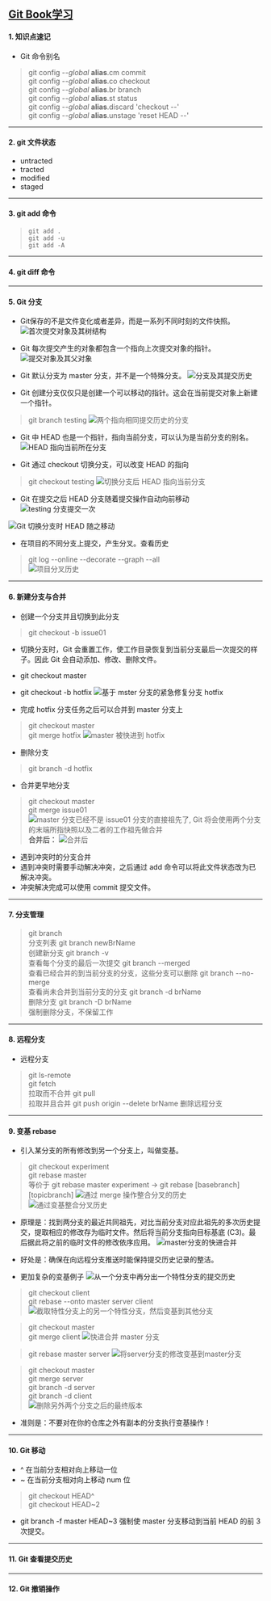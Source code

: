 [Git Book学习](https://git-scm.com/book/zh/v2)
---
#### 1. 知识点速记
- Git 命令别名
> git config --*global* **alias**.cm commit </br>
> git config --*global* **alias**.co checkout </br>
> git config --*global* **alias**.br branch </br>
> git config --*global* **alias**.st status </br>
> git config --*global* **alias**.discard 'checkout --' </br>
> git config --*global* **alias**.unstage 'reset HEAD --' </br>
---
#### 2. git 文件状态
- untracted
- tracted
- modified
- staged
---
#### 3. git add 命令
> `git add . `</br>
> `git add -u` </br>
> `git add -A` </br>
---
#### 4. git diff 命令
---
#### 5. Git 分支
- Git保存的不是文件变化或者差异，而是一系列不同时刻的文件快照。
![首次提交对象及其树结构](./images/commit-and-tree.png)

- Git 每次提交产生的对象都包含一个指向上次提交对象的指针。
![提交对象及其父对象](./images/commits-and-parents.png)

- Git 默认分支为 master 分支，并不是一个特殊分支。
![分支及其提交历史](./images/branch-and-history.png)

- Git 创建分支仅仅只是创建一个可以移动的指针。这会在当前提交对象上新建 一个指针。
> git branch testing
![两个指向相同提交历史的分支](./images/two-branches.png)

- Git 中 HEAD 也是一个指针，指向当前分支，可以认为是当前分支的别名。
![HEAD 指向当前所在分支](./images/head-to-master.png)

- Git 通过 checkout 切换分支，可以改变 HEAD 的指向
> git checkout testing
![切换分支后 HEAD 指向当前分支 ](./images/head-to-testing.png)

- Git 在提交之后 HEAD 分支随着提交操作自动向前移动
![testing 分支提交一次](./images/advance-testing.png)

![Git 切换分支时 HEAD 随之移动](./images/checkout-master.png)

- 在项目的不同分支上提交，产生分叉。查看历史
> git log --online --decorate --graph --all </br>
![项目分叉历史](./images/advance-master.png)
---
#### 6. 新建分支与合并
- 创建一个分支并且切换到此分支
> git checkout -b issue01

- 切换分支时，Git 会重置工作，使工作目录恢复到当前分支最后一次提交的样子。因此 Git 会自动添加、修改、删除文件。
- git checkout master
- git checkout -b hotfix
![基于 mster 分支的紧急修复分支 hotfix](./images/basic-branching-4.png)

- 完成 hotfix 分支任务之后可以合并到 master 分支上
> git checkout master </br>
> git merge hotfix
![master 被快进到 hotfix ](./images/basic-branching-5.png)

- 删除分支
> git branch -d hotfix

- 合并更早地分支
> git checkout master </br>
> git merge issue01
![master 分支已经不是 issue01 分支的直接祖先了, Git 将会使用两个分支的末端所指快照以及二者的工作祖先做合并](./images/basic-merging-1.png)
**合并后：**
![合并后](./images/basic-merging-2.png)

- 遇到冲突时的分支合并
- 遇到冲突时需要手动解决冲突，之后通过 add 命令可以将此文件状态改为已解决冲突。
- 冲突解决完成可以使用 commit 提交文件。
---
#### 7. 分支管理
> git branch </br> 分支列表
> git branch newBrName </br> 创建新分支
> git branch -v </br> 查看每个分支的最后一次提交
> git branch --merged </br> 查看已经合并的到当前分支的分支，这些分支可以删除
> git branch --no-merge </br> 查看尚未合并到当前分支的分支
> git branch -d brName </br> 删除分支
> git branch -D brName </br> 强制删除分支，不保留工作
---
#### 8. 远程分支
- 远程分支
> git ls-remote </br>
> git fetch </br> 拉取而不合并
> git pull </br>  拉取并且合并
> git push origin --delete brName 删除远程分支 </br>
---
#### 9. 变基 rebase
- 引入某分支的所有修改到另一个分支上，叫做变基。
> git checkout experiment </br>
> git rebase master </br>
> 等价于 git rebase master experiment -> git rebase [basebranch] [topicbranch]
![通过 merge 操作整合分叉的历史](./images/basic-rebase-2.png)
![通过变基整合分叉历史](./images/basic-rebase-3.png)

- 原理是：找到两分支的最近共同祖先，对比当前分支对应此祖先的多次历史提交，提取相应的修改存为临时文件。然后将当前分支指向目标基底 (C3)。最后据此将之前的临时文件的修改依序应用。
![master分支的快进合并](./images/basic-rebase-4.png)

- 好处是：确保在向远程分支推送时能保持提交历史记录的整洁。

- 更加复杂的变基例子
![从一个分支中再分出一个特性分支的提交历史](./images/interesting-rebase-1.png)

> git checkout client </br>
> git rebase --onto master server client
![截取特性分支上的另一个特性分支，然后变基到其他分支](./images/interesting-rebase-2.png)

> git checkout master </br>
> git merge client
![快进合并 master 分支](./images/interesting-rebase-3.png)

> git rebase master server
![将server分支的修改变基到master分支](./images/interesting-rebase-4.png)

> git checkout master </br>
> git merge server </br>
> git branch -d server </br>
> git branch -d client </br>
![删除另外两个分支之后的最终版本](./images/interesting-rebase-5.png)

- 准则是：不要对在你的仓库之外有副本的分支执行变基操作！
---
#### 10. Git 移动
- ^ 在当前分支相对向上移动一位
- ~<num> 在当前分支相对向上移动 num 位
> git checkout HEAD^ </br>
> git checkout HEAD~2

- git branch -f master HEAD~3 强制使 master 分支移动到当前 HEAD 的前 3 次提交。

---
#### 11. Git 查看提交历史

---
#### 12. Git 撤销操作
